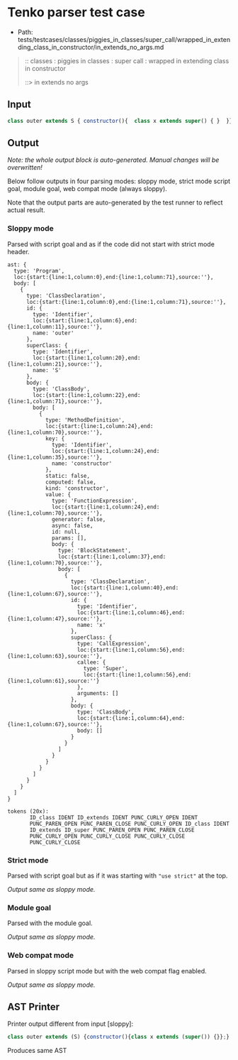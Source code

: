 # Tenko parser test case

- Path: tests/testcases/classes/piggies_in_classes/super_call/wrapped_in_extending_class_in_constructor/in_extends_no_args.md

> :: classes : piggies in classes : super call : wrapped in extending class in constructor
>
> ::> in extends no args

## Input

`````js
class outer extends S { constructor(){  class x extends super() { }  }}
`````

## Output

_Note: the whole output block is auto-generated. Manual changes will be overwritten!_

Below follow outputs in four parsing modes: sloppy mode, strict mode script goal, module goal, web compat mode (always sloppy).

Note that the output parts are auto-generated by the test runner to reflect actual result.

### Sloppy mode

Parsed with script goal and as if the code did not start with strict mode header.

`````
ast: {
  type: 'Program',
  loc:{start:{line:1,column:0},end:{line:1,column:71},source:''},
  body: [
    {
      type: 'ClassDeclaration',
      loc:{start:{line:1,column:0},end:{line:1,column:71},source:''},
      id: {
        type: 'Identifier',
        loc:{start:{line:1,column:6},end:{line:1,column:11},source:''},
        name: 'outer'
      },
      superClass: {
        type: 'Identifier',
        loc:{start:{line:1,column:20},end:{line:1,column:21},source:''},
        name: 'S'
      },
      body: {
        type: 'ClassBody',
        loc:{start:{line:1,column:22},end:{line:1,column:71},source:''},
        body: [
          {
            type: 'MethodDefinition',
            loc:{start:{line:1,column:24},end:{line:1,column:70},source:''},
            key: {
              type: 'Identifier',
              loc:{start:{line:1,column:24},end:{line:1,column:35},source:''},
              name: 'constructor'
            },
            static: false,
            computed: false,
            kind: 'constructor',
            value: {
              type: 'FunctionExpression',
              loc:{start:{line:1,column:24},end:{line:1,column:70},source:''},
              generator: false,
              async: false,
              id: null,
              params: [],
              body: {
                type: 'BlockStatement',
                loc:{start:{line:1,column:37},end:{line:1,column:70},source:''},
                body: [
                  {
                    type: 'ClassDeclaration',
                    loc:{start:{line:1,column:40},end:{line:1,column:67},source:''},
                    id: {
                      type: 'Identifier',
                      loc:{start:{line:1,column:46},end:{line:1,column:47},source:''},
                      name: 'x'
                    },
                    superClass: {
                      type: 'CallExpression',
                      loc:{start:{line:1,column:56},end:{line:1,column:63},source:''},
                      callee: {
                        type: 'Super',
                        loc:{start:{line:1,column:56},end:{line:1,column:61},source:''}
                      },
                      arguments: []
                    },
                    body: {
                      type: 'ClassBody',
                      loc:{start:{line:1,column:64},end:{line:1,column:67},source:''},
                      body: []
                    }
                  }
                ]
              }
            }
          }
        ]
      }
    }
  ]
}

tokens (20x):
       ID_class IDENT ID_extends IDENT PUNC_CURLY_OPEN IDENT
       PUNC_PAREN_OPEN PUNC_PAREN_CLOSE PUNC_CURLY_OPEN ID_class IDENT
       ID_extends ID_super PUNC_PAREN_OPEN PUNC_PAREN_CLOSE
       PUNC_CURLY_OPEN PUNC_CURLY_CLOSE PUNC_CURLY_CLOSE
       PUNC_CURLY_CLOSE
`````

### Strict mode

Parsed with script goal but as if it was starting with `"use strict"` at the top.

_Output same as sloppy mode._

### Module goal

Parsed with the module goal.

_Output same as sloppy mode._

### Web compat mode

Parsed in sloppy script mode but with the web compat flag enabled.

_Output same as sloppy mode._

## AST Printer

Printer output different from input [sloppy]:

````js
class outer extends (S) {constructor(){class x extends (super()) {}};}
````

Produces same AST
